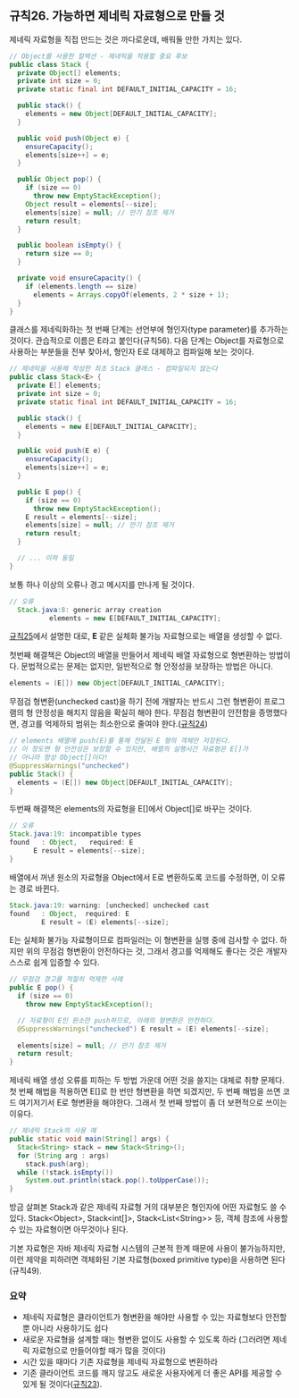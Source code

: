 ## 규칙26. 가능하면 제네릭 자료형으로 만들 것

제네릭 자료형을 직접 만드는 것은 까다로운데, 배워둘 만한 가치는 있다.

```java
// Object를 사용한 컬렉션 - 제네릭을 적용할 중요 후보
public class Stack {
  private Object[] elements;
  private int size = 0;
  private static final int DEFAULT_INITIAL_CAPACITY = 16;

  public stack() {
    elements = new Object[DEFAULT_INITIAL_CAPACITY];
  }

  public void push(Object e) {
    ensureCapacity();
    elements[size++] = e;
  }

  public Object pop() {
    if (size == 0)
      throw new EmptyStackException();
    Object result = elements[--size];
    elements[size] = null; // 만기 참조 제거
    return result;
  }

  public boolean isEmpty() {
    return size == 0;
  }

  private void ensureCapacity() {
    if (elements.length == size)
      elements = Arrays.copyOf(elements, 2 * size + 1);
  }
}
```

클래스를 제네릭화하는 첫 번째 단계는 선언부에 형인자(type parameter)를 추가하는 것이다. 관습적으로 이름은 E라고 붙인다(규칙56). 다음 단계는 Object를 자료형으로 사용하는 부분들을 전부 찾아서, 형인자 E로 대체하고 컴파일해 보는 것이다.

```java
// 제네릭을 사용해 작성한 최초 Stack 클래스 - 컴파일되지 않는다
public class Stack<E> {
  private E[] elements;
  private int size = 0;
  private static final int DEFAULT_INITIAL_CAPACITY = 16;

  public stack() {
    elements = new E[DEFAULT_INITIAL_CAPACITY];
  }

  public void push(E e) {
    ensureCapacity();
    elements[size++] = e;
  }

  public E pop() {
    if (size == 0)
      throw new EmptyStackException();
    E result = elements[--size];
    elements[size] = null; // 만기 참조 제거
    return result;
  }

  // ... 이하 동일
}
```
보통 하나 이상의 오류나 경고 메시지를 만나게 될 것이다.

```java
// 오류
  Stack.java:8: generic array creation
          elements = new E[DEFAULT_INITIAL_CAPACITY];
```

[규칙25](rule25.md)에서 설명한 대로, __E__ 같은 실체화 불가능 자료형으로는 배열을 생성할 수 없다.

첫번째 해결책은 Object의 배열을 만들어서 제네릭 배열 자료형으로 형변환하는 방법이다. 문법적으로는 문제는 없지만, 일반적으로 형 안정성을 보장하는 방법은 아니다.

```java
elements = (E[]) new Object[DEFAULT_INITIAL_CAPACITY];
```

무점검 형변환(unchecked cast)을 하기 전에 개발자는 반드시 그런 형변환이 프로그램의 형 안정성을 해치지 않음을 확실히 해야 한다. 무점검 형변환이 안전함을 증명했다면, 경고를 억제하되 범위는 최소한으로 줄여야 한다.([규칙24](rule24.md))

```java
// elements 배열에 push(E)를 통해 전달된 E 형의 객체만 저장된다.
// 이 정도면 형 안전성은 보장할 수 있지만, 배열의 실행시간 자료형은 E[]가
// 아니라 항상 Object[]이다!
@SuppressWarnings("unchecked")
public Stack() {
  elements = (E[]) new Object[DEFAULT_INITIAL_CAPACITY];
}
```

두번째 해결책은 elements의 자료형을 E[]에서 Object[]로 바꾸는 것이다.

```java
// 오류
Stack.java:19: incompatible types
found   : Object,   required: E
      E result = elements[--size];
}
```

배열에서 꺼낸 원소의 자료형을 Object에서 E로 변환하도록 코드를 수정하면, 이 오류는 경로 바뀐다.

```java
Stack.java:19: warning: [unchecked] unchecked cast
found   : Object,  required: E
        E result = (E) elements[--size];
```

E는 실체화 불가능 자료형이므로 컴파일러는 이 형변환을 실행 중에 검사할 수 없다. 하지만 위의 무점검 형변환이 안전하다는 것, 그래서 경고를 억제해도 좋다는 것은 개발자 스스로 쉽게 입증할 수 있다.

```java
// 무점검 경고를 적절히 억제한 사례
public E pop() {
  if (size == 0)
    throw new EmptyStackException();

  // 자료형이 E인 원소만 push하므로, 아래의 형변환은 안전하다.
  @SuppressWarnings("unchecked") E result = (E) elements[--size];
  
  elements[size] = null; // 만기 참조 제거
  return result;
}
```

제네릭 배열 생성 오류를 피하는 두 방법 가운데 어떤 것을 쓸지는 대체로 취향 문제다. 첫 번째 해법을 적용하면 E[]로 한 번만 형변환을 하면 되겠지만, 두 번째 해법을 쓰면 코드 여기저기서 E로 형변환을 해야한다. 그래서 첫 번째 방법이 좀 더 보편적으로 쓰이는 이유다.

```java
// 제네릭 Stack의 사용 예
public static void main(String[] args) {
  Stack<String> stack = new Stack<String>();
  for (String arg : args)
    stack.push(arg);
  while (!stack.isEmpty())
    System.out.println(stack.pop().toUpperCase());
}
```

방금 살펴본 Stack과 같은 제네릭 자료형 거의 대부분은 형인자에 어떤 자료형도 쓸 수 있다. Stack&lt;Object&gt;, Stack&lt;int[]&gt;, Stack&lt;List&lt;String&gt;&gt; 등, 객체 참조에 사용할 수 있는 자료형이면 아무것이나 된다. 

기본 자료형은 자바 제네릭 자료형 시스템의 근본적 한계 때문에 사용이 불가능하지만, 이런 제약을 피하려면 객체화된 기본 자료형(boxed primitive type)을 사용하면 된다(규칙49).

### 요약

- 제네릭 자료형은 클라이언트가 형변환을 해야만 사용할 수 있는 자료형보다 안전할 뿐 아니라 사용하기도 쉽다
- 새로운 자료형을 설계할 때는 형변환 없이도 사용할 수 있도록 하라 (그러려면 제네릭 자료형으로 만들어야할 때가 많을 것이다)
- 시간 있을 때마다 기존 자료형을 제네릭 자료형으로 변환하라
- 기존 클라이언트 코드를 깨지 않고도 새로운 사용자에게 더 좋은 API를 제공할 수 있게 될 것이다([규칙23](rule23.md)).
